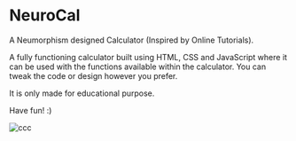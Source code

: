 # NeuroCal
A Neumorphism designed Calculator (Inspired by Online Tutorials).

A fully functioning calculator built using HTML, CSS and JavaScript where it can be used with the functions available within the calculator.
You can tweak the code or design however you prefer.

It is only made for educational purpose.

Have fun! :)

![ccc](https://github.com/adot20/NeuroCal/assets/132744487/3d11181a-3955-4ce2-900f-2f259d96d891)

